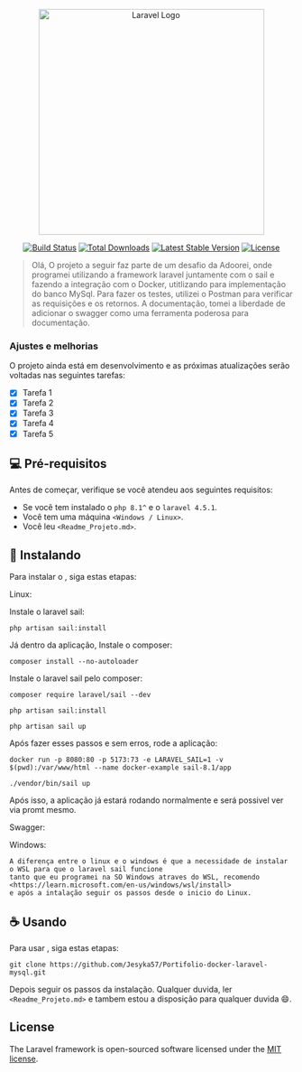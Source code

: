 <p align="center"><a href="https://laravel.com" target="_blank"><img src="https://raw.githubusercontent.com/laravel/art/master/logo-lockup/5%20SVG/2%20CMYK/1%20Full%20Color/laravel-logolockup-cmyk-red.svg" width="400" alt="Laravel Logo"></a></p>

<p align="center">
<a href="https://github.com/laravel/framework/actions"><img src="https://github.com/laravel/framework/workflows/tests/badge.svg" alt="Build Status"></a>
<a href="https://packagist.org/packages/laravel/framework"><img src="https://img.shields.io/packagist/dt/laravel/framework" alt="Total Downloads"></a>
<a href="https://packagist.org/packages/laravel/framework"><img src="https://img.shields.io/packagist/v/laravel/framework" alt="Latest Stable Version"></a>
<a href="https://packagist.org/packages/laravel/framework"><img src="https://img.shields.io/packagist/l/laravel/framework" alt="License"></a>
</p>

> Olá, O projeto a seguir faz parte de um desafio da Adoorei, onde programei utilizando a framework laravel juntamente com  o sail e fazendo a integração com o Docker, utitlizando para implementação do banco MySql. Para fazer os testes, utilizei o Postman para verificar as requisições e os retornos. A documentação, tomei a liberdade de adicionar o swagger como uma ferramenta poderosa para documentação.

### Ajustes e melhorias

O projeto ainda está em desenvolvimento e as próximas atualizações serão voltadas nas seguintes tarefas:

- [x] Tarefa 1
- [x] Tarefa 2
- [x] Tarefa 3
- [X] Tarefa 4
- [X] Tarefa 5

## 💻 Pré-requisitos

Antes de começar, verifique se você atendeu aos seguintes requisitos:

- Se você tem instalado o  ```php 8.1^``` e o ```laravel 4.5.1```.
- Você tem uma máquina ``<Windows / Linux>``.
- Você leu `<Readme_Projeto.md>`.

## 🚀 Instalando <Portifolio-docker-laravel-mysql>

Para instalar o <Portifolio-docker-laravel-mysql>, siga estas etapas:

Linux:

Instale o laravel sail:
```
php artisan sail:install
```

Já dentro da aplicação, Instale o composer:
```
composer install --no-autoloader
```

Instale o laravel sail pelo composer:
```
composer require laravel/sail --dev
```
```
php artisan sail:install
```
```
php artisan sail up
```
Após fazer esses passos e sem erros, rode a aplicação:
```
docker run -p 8080:80 -p 5173:73 -e LARAVEL_SAIL=1 -v $(pwd):/var/www/html --name docker-example sail-8.1/app
```
```
./vendor/bin/sail up
```
Após isso, a aplicação já estará rodando normalmente e será possivel ver via promt mesmo.

Swagger:

Windows:

```
A diferença entre o linux e o windows é que a necessidade de instalar o WSL para que o laravel sail funcione
tanto que eu programei na SO Windows atraves do WSL, recomendo <https://learn.microsoft.com/en-us/windows/wsl/install>
e após a intalação seguir os passos desde o inicio do Linux.
```

## ☕ Usando <Portifolio-docker-laravel-mysql>

Para usar <Portifolio-docker-laravel-mysql>, siga estas etapas:

```
git clone https://github.com/Jesyka57/Portifolio-docker-laravel-mysql.git
```

Depois seguir os passos da instalação. Qualquer duvida, ler `<Readme_Projeto.md>` e tambem estou a disposição para qualquer duvida 😄.

## License

The Laravel framework is open-sourced software licensed under the [MIT license](https://opensource.org/licenses/MIT).

